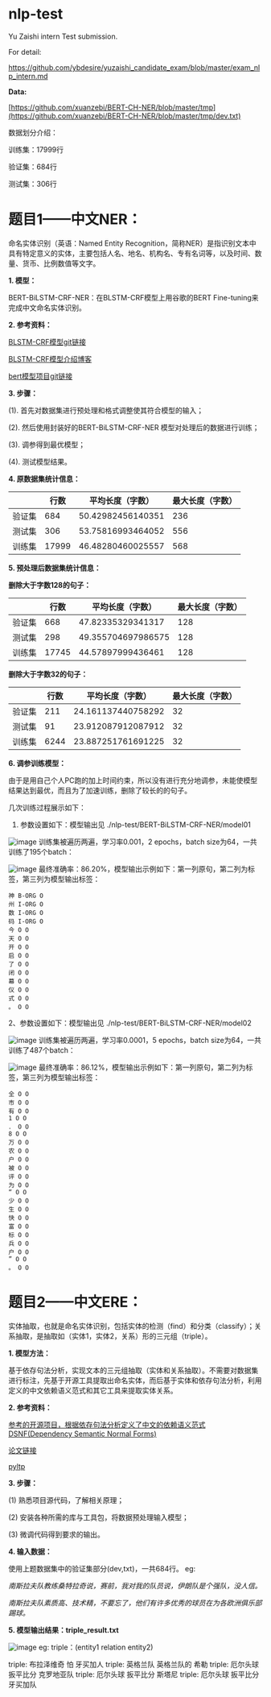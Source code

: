 nlp-test
========

Yu Zaishi intern Test submission.

For detail:

<https://github.com/ybdesire/yuzaishi_candidate_exam/blob/master/exam_nlp_intern.md>

**Data:**

[https://github.com/xuanzebi/BERT-CH-NER/blob/master/tmp](https://github.com/xuanzebi/BERT-CH-NER/blob/master/tmp/dev.txt)

数据划分介绍：

训练集：17999行

验证集：684行

测试集：306行

题目1——中文NER：
================

命名实体识别（英语：Named Entity
Recognition，简称NER）是指识别文本中具有特定意义的实体，主要包括人名、地名、机构名、专有名词等，以及时间、数量、货币、比例数值等文字。

**1.  模型：**

BERT-BiLSTM-CRF-NER：在BLSTM-CRF模型上用谷歌的BERT
Fine-tuning来完成中文命名实体识别。

 **2. 参考资料：**

[BLSTM-CRF模型git链接](<https://github.com/macanv/BERT-BiLSTM-CRF-NER>)

[BLSTM-CRF模型介绍博客](<https://blog.csdn.net/macanv/article/details/85684284>
)

[bert模型项目git链接](<https://github.com/google-research/bert>)

**3.  步骤：**

(1).  首先对数据集进行预处理和格式调整使其符合模型的输入；

(2).  然后使用封装好的BERT-BiLSTM-CRF-NER 模型对处理后的数据进行训练；

(3).  调参得到最优模型；

(4).  测试模型结果。

**4.  原数据集统计信息：**

|        | 行数  | 平均长度（字数）  | 最大长度（字数） |
|--------|-------|-------------------|------------------|
| 验证集 | 684   | 50.42982456140351 | 236              |
| 测试集 | 306   | 53.75816993464052 | 556              |
| 训练集 | 17999 | 46.48280460025557 | 568              |

**5.  预处理后数据集统计信息：**

**删除大于字数128的句子：**

|        | 行数  | 平均长度（字数）   | 最大长度（字数） |
|--------|-------|--------------------|------------------|
| 验证集 | 668   | 47.82335329341317  | 128              |
| 测试集 | 298   | 49.355704697986575 | 128              |
| 训练集 | 17745 | 44.57897999436461  | 128              |

**删除大于字数32的句子：**

|        | 行数 | 平均长度（字数）   | 最大长度（字数） |
|--------|------|--------------------|------------------|
| 验证集 | 211  | 24.161137440758292 | 32               |
| 测试集 | 91   | 23.912087912087912 | 32               |
| 训练集 | 6244 | 23.887251761691225 | 32               |

**6.  调参训练模型：**

由于是用自己个人PC跑的加上时间约束，所以没有进行充分地调参，未能使模型结果达到最优，而且为了加速训练，删除了较长的的句子。

几次训练过程展示如下：

1.  参数设置如下：模型输出见 ./nlp-test/BERT-BiLSTM-CRF-NER/model01

![image](https://github.com/devWangBin/nlp-test/blob/master/media/662898347e6dd24088c339cfdcf380cd.png)
训练集被遍历两遍，学习率0.001，2 epochs，batch size为64，一共训练了195个batch：

![image](https://github.com/devWangBin/nlp-test/blob/master/media/0be8538d7981c2646d081f2eac33c1bd.png)
最终准确率：86.20%，模型输出示例如下：第一列原句，第二列为标签，第三列为模型输出标签：
```
神 B-ORG O
州 I-ORG O
数 I-ORG O
码 I-ORG O
今 O O
天 O O
开 O O
启 O O
了 O O
闭 O O
幕 O O
仪 O O
式 O O
。 O O
```
2、参数设置如下：模型输出见 ./nlp-test/BERT-BiLSTM-CRF-NER/model02

![image](https://github.com/devWangBin/nlp-test/blob/master/media/ddf38eaa9a70eef66ef36148c52b2be3.png)
训练集被遍历两遍，学习率0.0001，5 epochs，batch size为64，一共训练了487个batch：

![image](https://github.com/devWangBin/nlp-test/blob/master/media/6677585197dc5b22c22cfee882c8b53c.png)
最终准确率：86.12%，模型输出示例如下：第一列原句，第二列为标签，第三列为模型输出标签：
```
全 O O
市 O O
有 O O
1 O O
． O O
8 O O
万 O O
农 O O
户 O O
被 O O
评 O O
为 O O
“ O O
少 O O
生 O O
快 O O
富 O O
标 O O
兵 O O
户 O O
” O O
。 O O
```
题目2——中文ERE：
================

实体抽取，也就是命名实体识别，包括实体的检测（find）和分类（classify）；关系抽取，是抽取如（实体1，实体2，关系）形的三元组（triple）。

**1.  模型方法：**

基于依存句法分析，实现文本的三元组抽取（实体和关系抽取）。不需要对数据集进行标注，先基于开源工具提取出命名实体，而后基于实体和依存句法分析，利用定义的中文依赖语义范式和其它工具来提取实体关系。

**2.  参考资料：**

[参考的开源项目，根据依存句法分析定义了中文的依赖语义范式DSNF(Dependency
Semantic Normal
Forms)](<https://github.com/lemonhu/open-entity-relation-extraction>)

[论文链接](<https://dl.acm.org/doi/10.1145/3162077>)

[pyltp](<https://github.com/HIT-SCIR/pyltp>)

**3.  步骤：**

(1) 熟悉项目源代码，了解相关原理；

(2) 安装各种所需的库与工具包，将数据预处理输入模型；

(3) 微调代码得到要求的输出。

**4.  输入数据：**

使用上题数据集中的验证集部分(dev,txt)，一共684行。
eg:

*南斯拉夫队教练桑特拉奇说，赛前，我对我的队员说，伊朗队是个强队，没人信。*

*南斯拉夫队素质高、技术精，不要忘了，他们有许多优秀的球员在为各欧洲俱乐部踢球。*

**5.  模型输出结果：triple_result.txt**

![image](https://github.com/devWangBin/nlp-test/blob/master/media/efb3564b466fa95fc96911e8a38753bd.png)
eg:
triple：(entity1 relation entity2)

triple: 布拉泽维奇 怕 牙买加人
triple: 英格兰队 英格兰队的 希勒
triple: 厄尔头球 扳平比分 克罗地亚队
triple: 厄尔头球 扳平比分 斯塔尼
triple: 厄尔头球 扳平比分 牙买加队
